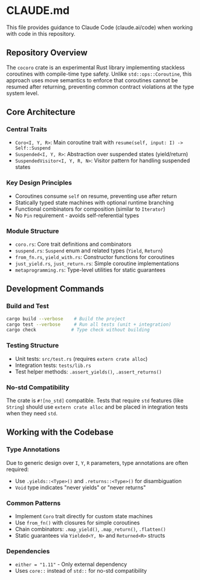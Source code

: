 # CLAUDE.md

This file provides guidance to Claude Code (claude.ai/code) when working with code in this repository.

## Repository Overview

The `cocoro` crate is an experimental Rust library implementing stackless coroutines with compile-time type safety. Unlike `std::ops::Coroutine`, this approach uses move semantics to enforce that coroutines cannot be resumed after returning, preventing common contract violations at the type system level.

## Core Architecture

### Central Traits
- `Coro<I, Y, R>`: Main coroutine trait with `resume(self, input: I) -> Self::Suspend`
- `Suspended<I, Y, R>`: Abstraction over suspended states (yield/return)
- `SuspendedVisitor<I, Y, R, N>`: Visitor pattern for handling suspended states

### Key Design Principles
- Coroutines consume `self` on resume, preventing use after return
- Statically typed state machines with optional runtime branching
- Functional combinators for composition (similar to `Iterator`)
- No `Pin` requirement - avoids self-referential types

### Module Structure
- `coro.rs`: Core trait definitions and combinators
- `suspend.rs`: `Suspend` enum and related types (`Yield`, `Return`)
- `from_fn.rs`, `yield_with.rs`: Constructor functions for coroutines
- `just_yield.rs`, `just_return.rs`: Simple coroutine implementations
- `metaprogramming.rs`: Type-level utilities for static guarantees

## Development Commands

### Build and Test
```bash
cargo build --verbose    # Build the project
cargo test --verbose     # Run all tests (unit + integration)
cargo check             # Type check without building
```

### Testing Structure
- Unit tests: `src/test.rs` (requires `extern crate alloc`)
- Integration tests: `tests/lib.rs`
- Test helper methods: `.assert_yields()`, `.assert_returns()`

### No-std Compatibility
The crate is `#![no_std]` compatible. Tests that require `std` features (like `String`) should use `extern crate alloc` and be placed in integration tests when they need `std`.

## Working with the Codebase

### Type Annotations
Due to generic design over `I`, `Y`, `R` parameters, type annotations are often required:
- Use `.yields::<Type>()` and `.returns::<Type>()` for disambiguation
- `Void` type indicates "never yields" or "never returns"

### Common Patterns
- Implement `Coro` trait directly for custom state machines
- Use `from_fn()` with closures for simple coroutines
- Chain combinators: `.map_yield()`, `.map_return()`, `.flatten()`
- Static guarantees via `Yielded<Y, N>` and `Returned<R>` structs

### Dependencies
- `either = "1.11"` - Only external dependency
- Uses `core::` instead of `std::` for no-std compatibility
